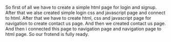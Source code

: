 So first of all we have to create a simple html page for login and signup.
After that we alse created simple login css and javascript page and connect to html.
After that we have to create html, css and javascript page for navigation to create contact us page.
And then we created contact us page.
And then i connected this page to navigation page and navigation page to html page.
So our frotend is fully ready.

